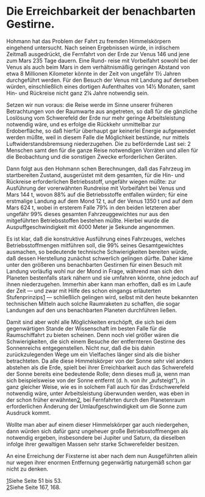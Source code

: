 Die Erreichbarkeit der benachbarten Gestirne.
=============================================

Hohmann hat das Problem der Fahrt zu fremden Himmelskörpern
eingehend untersucht. Nach seinen Ergebnissen würde,
in irdischem Zeitmaß ausgedrückt, die Fernfahrt von der Erde zur
Venus 146 und jene zum Mars 235 Tage dauern. Eine Rund-
reise mit Vorbeifahrt sowohl bei der Venus als auch beim Mars
in dem verhältnismäßig geringen Abstand von etwa 8 Millionen
Kilometer könnte in der Zeit von ungefähr 1½ Jahren durchgeführt
werden. Für den Besuch der Venus mit Landung auf
derselben würden, einschließlich eines dortigen Aufenthaltes von
14½ Monaten, samt Hin- und Rückreise nicht ganz 2¼ Jahre
notwendig sein.

Setzen wir nun voraus: die Reise werde im Sinne unserer
früheren Betrachtungen von der Raumwarte aus angetreten,
so daß für die gänzliche Loslösung vom Schwerefeld der Erde
nur mehr geringe Arbeitsleistung notwendig wäre, und es erfolge
die Rückkehr unmittelbar zur Erdoberfläche, so daß hierfür
überhaupt gar keinerlei Energie aufgewendet werden müßte,
weil in diesem Falle die Möglichkeit bestünde, nur mittels
Luftwiderstandsbremsung niederzugehen. Die zu befördernde Last
sei: 2 Menschen samt den für die ganze Reise notwendigen Vorräten
und allen für die Beobachtung und die sonstigen Zwecke
erforderlichen Geräten.

Dann folgt aus den Hohmann schen Berechnungen, daß das Fahrzeug
im startbereiten Zustand, ausgerüstet mit dem gesamten,
für die Hin- und Rückreise erforderlichen Betriebsstoff, ungefähr
wiegen müßte: zur Ausführung der vorerwähnten Rundreise mit
Vorbeifahrt bei Venus und Mars 144 t, wovon 88% auf die
Betriebsstoffe entfallen würden; für eine erstmalige Landung auf
dem Mond 12 t, auf der Venus 1350 t und auf dem Mars
624 t, wobei in ersterem Falle 79% in den beiden letzteren
aber ungefähr 99% dieses gesamten Fahrzeuggewichtes nur aus
den mitgeführten Betriebsstoffen bestehen müßte. Hierbei wurde die
Auspuffgeschwindigkeit mit 4000 Meter je Sekunde angenommen.

Es ist klar, daß die konstruktive Ausführung eines Fahrzeuges,
welches Betriebsstoffmengen mitführen soll, die 99% seines
Gesamtgewichtes ausmachen, so bedeutende technische Schwierigkeiten
bereiten würde, daß dessen Herstellung zunächst schwerlich gelingen
dürfte. Daher käme unter den größeren uns benachbarten
Gestirnen für einen Besuch mit Landung vorläufig wohl
nur der Mond in Frage, während man sich den Planeten bestenfalls
stark nähern und sie umfahren könnte, ohne jedoch auf
ihnen niederzugehen. Immerhin aber kann man erhoffen, daß es
im Laufe der Zeit — und zwar mit Hilfe des schon eingangs
erläuterten Stufenprinzips<a class="refnote" id="rn1" href="#fn1">1</a>
— schließlich gelingen wird, selbst mit
den heute bekannten technischen Mitteln auch solche Raumraketen
zu schaffen, die sogar Landungen auf den uns benachbarten Planeten
durchführen ließen.

Damit sind aber wohl alle Möglichkeiten erschöpft, die sich
bei dem gegenwärtigen Stande der Wissenschaft im besten Falle
für die Raumschiffahrt zu bieten scheinen. Denn noch viel
größer wären die Schwierigkeiten, die sich einem Besuche der
entfernteren Gestirne des Sonnenreichs entgegenstellen. Nicht
nur, daß die bis dahin zurückzulegenden Wege um ein Vielfaches
länger sind als die bisher betrachteten. Da alle diese Himmelskörper
von der Sonne sehr viel anders abstehen als die Erde,
spielt bei ihrer Erreichbarkeit auch das Schwerefeld der Sonne
bereits eine bedeutende Rolle; denn dieses muß ja, wenn man
sich beispielsweise von der Sonne entfernt (d. h. von ihr „aufsteigt”),
in ganz gleicher Weise, wie es in solchem Fall auch für
das Erdschwerefeld notwendig wäre, unter Arbeitsleistung überwunden
werden, was eben in der schon früher erwähnten<a class="refnote" id="rn2" href="#fn2">2</a>,
bei Fernfahrten durch den Planetenraum erforderlichen Änderung der
Umlaufgeschwindigkeit um die Sonne zum Ausdruck kommt.

Wollte man aber auf einem dieser Himmelskörper gar auch
niedergehen, dann würden sich dafür ganz ungeheuer große Betriebsstoffmengen
als notwendig ergeben, insbesondere bei Jupiter
und Saturn, da dieselben infolge ihrer gewaltigen Massen sehr
starke Schwerefelder besitzen.

An eine Erreichung der Fixsterne ist aber nach dem nun Ausgeführten
allein nur wegen ihrer enormen Entfernung gegenwärtig
naturgemäß schon gar nicht zu denken.

<div class="footnote" id="fn1"><a href="#rn1">1</a>Siehe Seite 51 bis 53.</div>

<div class="footnote" id="fn2"><a href="#rn2">2</a>Siehe Seite 167, 168.</div>

